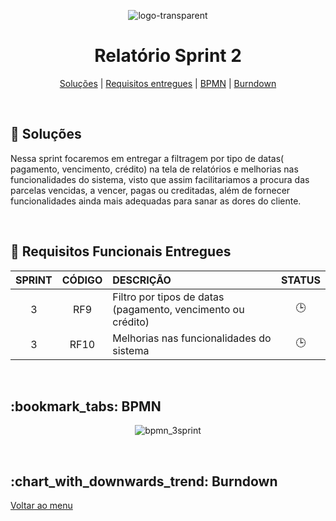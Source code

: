 <div align="center" id="menu">

![logo-transparent](https://user-images.githubusercontent.com/101027809/230509560-dde0caec-8fa5-44c9-91f4-11c7fc8d2f76.png)
    
<h1> Relatório Sprint 2 </h1>

<p>
    <a href="#solucao">Soluções</a> | 
    <a href="#requisitos">Requisitos entregues</a> | 
    <a href="#bpmn">BPMN</a> |
    <a href="#burndown">Burndown</a> 
</p>

</div>
<br>

<span id="solucao">

## :pencil: Soluções
 Nessa sprint focaremos em entregar a filtragem por tipo de datas( pagamento, vencimento, crédito) na tela de relatórios e melhorias nas funcionalidades do sistema, visto que assim facilitariamos a procura das parcelas vencidas, a vencer, pagas ou creditadas, além de fornecer funcionalidades ainda mais adequadas para sanar as dores do cliente. 

<br>

<span id="requisitos">

## :pushpin: Requisitos Funcionais Entregues 

| SPRINT | CÓDIGO | DESCRIÇÃO                                                    | STATUS |
| :----: | :----: | :----------------------------------------------------------- | :----: |
|   3    |  RF9   | Filtro por tipos de datas (pagamento, vencimento ou crédito) |   🕒    |
|   3    |  RF10  | Melhorias nas funcionalidades do sistema                     |   🕒    |

<br>

<span id="bpmn">

<h2>:bookmark_tabs: BPMN </h2>
<div align="center">

![bpmn_3sprint](https://github.com/Neo-Brasil/Neo-Brasil-Documentacao/assets/101027809/e8513efe-df8e-477b-a62f-ed8e22dce576)

</div>

<br>

<span id="burndown">

<H2> :chart_with_downwards_trend: Burndown </h2>
<div align="center">



</div>

<a href="#menu">Voltar ao menu</a>
